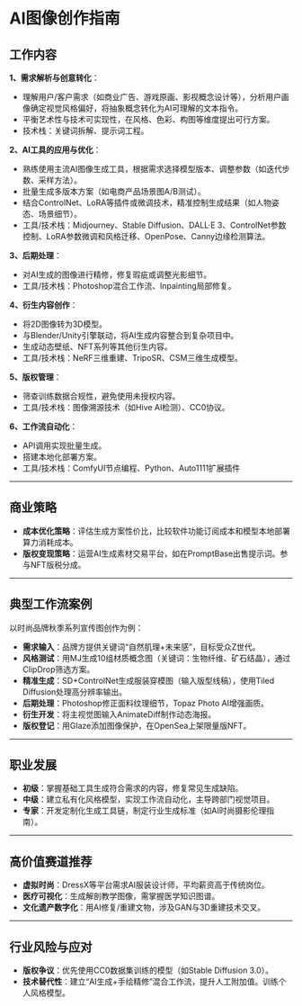 # AI图像创作指南
## 工作内容
**1、需求解析与创意转化**：  
- 理解用户/客户需求（如商业广告、游戏原画、影视概念设计等），分析用户画像确定视觉风格偏好，将抽象概念转化为AI可理解的文本指令。  
- 平衡艺术性与技术可实现性，在风格、色彩、构图等维度提出可行方案。  
- 技术栈：关键词拆解、提示词工程。  

**2、AI工具的应用与优化**：  
- 熟练使用主流AI图像生成工具，根据需求选择模型版本、调整参数（如迭代步数、采样方法）。  
- 批量生成多版本方案（如电商产品场景图A/B测试）。  
- 结合ControlNet、LoRA等插件或微调技术，精准控制生成结果（如人物姿态、场景细节）。  
- 工具/技术栈：Midjourney、Stable Diffusion、DALL·E 3、ControlNet参数控制、LoRA参数微调和风格迁移、OpenPose、Canny边缘检测算法。

**3、后期处理**：  
- 对AI生成的图像进行精修，修复瑕疵或调整光影细节。  
- 工具/技术栈：Photoshop混合工作流、Inpainting局部修复。

**4、衍生内容创作**：  
- 将2D图像转为3D模型。  
- 与Blender/Unity引擎联动，将AI生成内容整合到复杂项目中。  
- 生成动态壁纸、NFT系列等其他衍生内容。  
- 工具/技术栈：NeRF三维重建、TripoSR、CSM三维生成模型。

**5、版权管理**：  
- 筛查训练数据合规性，避免使用未授权内容。  
- 工具/技术栈：图像溯源技术（如Hive AI检测）、CC0协议。

**6、工作流自动化**：  
- API调用实现批量生成。  
- 搭建本地化部署方案。  
- 工具/技术栈：ComfyUI节点编程、Python、Auto1111扩展插件  
---
## 商业策略
- **成本优化策略**：评估生成方案性价比，比较软件功能订阅成本和模型本地部署算力消耗成本。
- **版权变现策略**：运营AI生成素材交易平台，如在PromptBase出售提示词。参与NFT版税分成。
---
## 典型工作流案例
以时尚品牌秋季系列宣传图创作为例：
- **需求输入**：品牌方提供关键词“自然肌理+未来感”，目标受众Z世代。  
- **风格测试**：用MJ生成10组材质概念图（关键词：生物纤维、矿石结晶），通过ClipDrop筛选方案。
- **精准生成**：SD+ControlNet生成服装穿模图（输入版型线稿），使用Tiled Diffusion处理高分辨率输出。
- **后期处理**：Photoshop修正面料纹理细节，Topaz Photo AI增强画质。
- **衍生开发**：将主视觉图输入AnimateDiff制作动态海报。
- **版权登记**：用Glaze添加图像保护，在OpenSea上架限量版NFT。
---
## 职业发展
- **初级**：掌握基础工具生成符合需求的内容，修复常见生成缺陷。
- **中级**：建立私有化风格模型，实现工作流自动化，主导跨部门视觉项目。
- **专家**：开发定制化生成工具链，制定行业生成标准（如AI时尚摄影伦理指南）。
---
## 高价值赛道推荐
- **虚拟时尚**：DressX等平台需求AI服装设计师，平均薪资高于传统岗位。
- **医疗可视化**：生成解剖教学图像，需掌握医学知识图谱。
- **文化遗产数字化**：用AI修复/重建文物，涉及GAN与3D重建技术交叉。
---
## 行业风险与应对
- **版权争议**：优先使用CC0数据集训练的模型（如Stable Diffusion 3.0）。
- **技术替代性**：建立“AI生成+手绘精修”混合工作流，提升人工附加值。训练个人风格模型。
